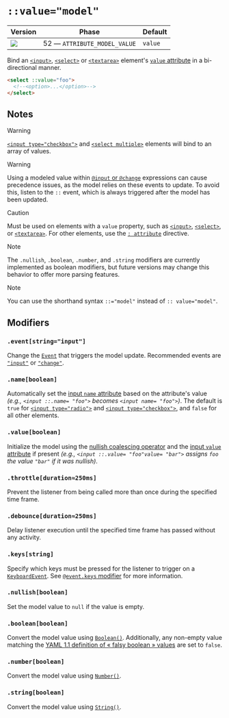 # `::value="model"`

| Version                                | Phase                        | Default |
| -------------------------------------- | ---------------------------- | ------- |
| ![](https://jsr.io/badges/@mizu/model) | 52 — `ATTRIBUTE_MODEL_VALUE` | `value` |

Bind an [`<input>`](https://developer.mozilla.org/docs/Web/HTML/Element/input), [`<select>`](https://developer.mozilla.org/docs/Web/HTML/Element/select) or [`<textarea>`](https://developer.mozilla.org/docs/Web/HTML/Element/textarea) element's
[`value` attribute](https://developer.mozilla.org/docs/Web/HTML/Attributes) in a bi-directional manner.

```html
<select ::value="foo">
  <!--<option>...</option>-->
</select>
```

## Notes

> [!WARNING]
> [`<input type="checkbox">`](https://developer.mozilla.org/docs/Web/HTML/Element/input/checkbox) and [`<select multiple>`](https://developer.mozilla.org/docs/Web/HTML/Element/select#multiple) elements will bind to an array of values.

> [!WARNING]
> Using a modeled value within [`@input` or `@change`](#event) expressions can cause precedence issues, as the model relies on these events to update. To avoid this, listen to the `::` event, which is always triggered after the model has been updated.

> [!CAUTION]
> Must be used on elements with a `value` property, such as [`<input>`](https://developer.mozilla.org/docs/Web/HTML/Element/input), [`<select>`](https://developer.mozilla.org/docs/Web/HTML/Element/select), or
> [`<textarea>`](https://developer.mozilla.org/docs/Web/HTML/Element/textarea). For other elements, use the [`: attribute`](#bind) directive.

> [!NOTE]
> The `.nullish`, `.boolean`, `.number`, and `.string` modifiers are currently implemented as boolean modifiers, but future versions may change this behavior to offer more parsing features.

> [!NOTE]
> You can use the shorthand syntax `::="model"` instead of `:: value="model"`.

## Modifiers

### `.event[string="input"]`

Change the [`Event`](https://developer.mozilla.org/docs/web/api/event) that triggers the model update. Recommended events are [`"input"`](https://developer.mozilla.org/docs/Web/API/Element/input_event) or
[`"change"`](https://developer.mozilla.org/docs/Web/API/HTMLElement/change_event).

### `.name[boolean]`

Automatically set the [input `name` attribute](https://developer.mozilla.org/docs/Web/HTML/Element/input#name) based on the attribute's value _(e.g., `<input ::.name= "foo">` becomes `<input name= "foo">`)_. The default is `true` for
[`<input type="radio">`](https://developer.mozilla.org/docs/Web/HTML/Element/input/radio) and [`<input
        type="checkbox">`](https://developer.mozilla.org/docs/Web/HTML/Element/input/checkbox), and `false` for all other elements.

### `.value[boolean]`

Initialize the model using the [nullish coalescing operator](https://developer.mozilla.org/docs/Web/JavaScript/Reference/Operators/Nullish_coalescing) and the [input `value` attribute](https://developer.mozilla.org/docs/Web/HTML/Element/input#value) if present _(e.g.,
`<input ::.value= "foo"value= "bar">` assigns `foo` the value `"bar"` if it was nullish)_.

### `.throttle[duration≈250ms]`

Prevent the listener from being called more than once during the specified time frame.

### `.debounce[duration≈250ms]`

Delay listener execution until the specified time frame has passed without any activity.

### `.keys[string]`

Specify which keys must be pressed for the listener to trigger on a [`KeyboardEvent`](https://developer.mozilla.org/docs/Web/API/KeyboardEvent). See [`@event.keys` modifier](#event) for more information.

### `.nullish[boolean]`

Set the model value to `null` if the value is empty.

### `.boolean[boolean]`

Convert the model value using [`Boolean()`](https://developer.mozilla.org/docs/Web/JavaScript/Reference/Global_Objects/Boolean). Additionally, any non-empty value matching the [YAML 1.1 definition of « falsy boolean » values](https://yaml.org/type/bool.html) are set to `false`.

### `.number[boolean]`

Convert the model value using [`Number()`](https://developer.mozilla.org/docs/Web/JavaScript/Reference/Global_Objects/Number).

### `.string[boolean]`

Convert the model value using [`String()`](https://developer.mozilla.org/docs/Web/JavaScript/Reference/Global_Objects/String).
